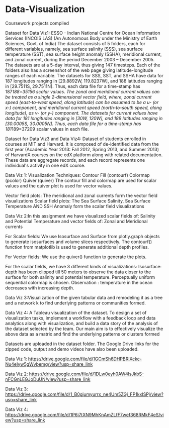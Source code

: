 # Data-Visualization
Coursework projects compiled

Dataset for Data Viz1:  ESSO - Indian National Centre for Ocean Information Services (INCOIS LAS) (An Autonomous Body under the Ministry of Earth Sciences, Govt. of India)
The dataset consists of 5 folders, each for different variables, namely, sea surface salinity (SSS), sea surface temperature (SST), sea surface height anomaly (SSHA), meridional current, and zonal current, during the period December 2003 – December 2005. The datasets are at a 5-day interval, thus giving 147 timesteps. Each of the folders also has a screenshot of the web page giving latitude-longitude ranges of each variable. The datasets for SSS, SST, and SSHA have data for 187 longitudes ranging in [29.8892W, 119.8237W], and 188 latitudes ranging in [29.7511S, 29.7511N]. Thus, each data file for a time-stamp has 187*188=35156 scalar values. The zonal and meridional current values can be treated as a single 2-dimensional vector field, where, zonal current speed (east-to-west speed, along latitude) can be assumed to be a u- (or x-) component, and meridional current speed (north-to-south speed, along longitude), as v- (or y-) component. The datasets for current values have data for 181 longitudes ranging in [30W, 120W], and 189 latitudes ranging in [30.0005S, 30.0005N]. Thus, each data file for a time-stamp has 181*189=37209 scalar values in each file. 

Dataset for Data Viz3 and Data Viz4: Dataset of students enrolled in courses at MIT and Harvard. It is composed of de-identified data from the first year (Academic Year 2013: Fall 2012, Spring 2013, and Summer 2013) of HarvardX courses on the edX platform along with related documentation. These data are aggregate records, and each record represents one individual's activity in one edX course.

Data Viz 1: Visualization Techniques:
Contour Fill (contourf)
Colormap (pcolor)
Quiver (quiver) 
The contour fill and colormap are used for scalar values and the quiver plot is used for vector values. 

Vector field plots: The meridional and zonal currents form the vector field visualizations
Scalar field plots: The Sea Surface Salinity, Sea Surface Temperature AND SSH Anomaly form the scalar field visualizations

Data Viz 2:In this assignment we have visualized scalar fields of: Salinity and Potential Temperature
and vector fields of: Zonal and Meridional currents

For Scalar fields: We use Isosurface and Surface from plotly.graph objects to generate isosurfaces and volume slices respectively. The contourf() function from matplotlib is used to generate additional depth profiles.

For Vector fields: We use the quiver() function to generate the plots.

For the scalar fields, we have 3 different kinds of visualizations:
Isosurface:  depth has been clipped till 50 meters to observe the data closer to the surface for both salinity and potential temperature. Perceptually uniform sequential colormap is chosen. 
 Observation : temperature in the ocean decreases with increasing depth.


Data Viz 3:Visualization of the given tabular data and remodeling it as a tree and a network k to find underlying patterns or communities formed.

Data Viz 4: A Tableau visualization of the dataset. To design a set of visualization tasks, implement a workflow with a feedback loop and data analytics along with visualization, and build a data story of the analysis of the dataset selected by the team. Our main aim is to effectively visualize the above data as a matrix and find the underlying patterns or clusters formed

Datasets are uploaded in the dataset folder.
The Google Drive links for the zipped code, output and demo videos have also been uploaded.

Data Viz 1: https://drive.google.com/file/d/1GCmSh6DHPBRlXckc-Nu4eIyw5gWvbemg/view?usp=share_link

Data Viz 2: https://drive.google.com/file/d/1DLw0eyh0AW4lsJkbS-nFCGnLEGJoDuUN/view?usp=share_link

Data Viz 3: https://drive.google.com/file/d/1_B0gjumyurrx_ne4Um5ZGj_FP1kxISPj/view?usp=share_link

Data Viz 4: https://drive.google.com/file/d/1P6i7tXN9MhKnAmZLfF7wef368RMkF4eS/view?usp=share_link


